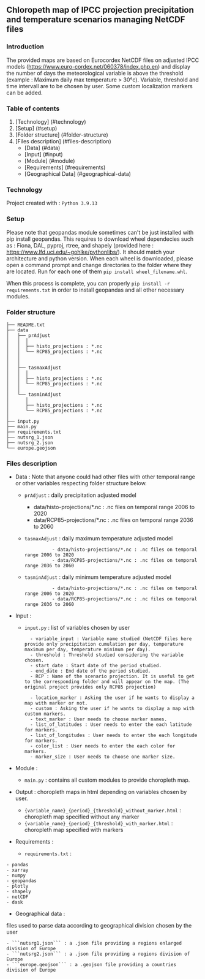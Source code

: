 ## Chloropeth map of IPCC projection precipitation and temperature scenarios managing NetCDF files

### Introduction

The provided maps are based on Eurocordex NetCDF files on adjusted IPCC models (https://www.euro-cordex.net/060378/index.php.en) and display 
the number of days the meteorological variable is above the threshold (example : Maximum daily max temperature > 30°c). 
Variable, threshold and time intervall are to be chosen by user. Some custom localization markers can be added.

### Table of contents

1. [Technology] (#technology)
2. [Setup] (#setup)
3. [Folder structure] (#folder-structure)
4. [Files description] (#files-description)
	- [Data] (#data)
	- [Input] (#input)
	- [Module] (#module)
	- [Requirements] (#requirements)
	- [Geographical Data] (#geographical-data)

### Technology 

Project created with :
```Python 3.9.13```

### Setup

Please note that geopandas module sometimes can't be just installed with pip install geopandas. This requires to download wheel dependecies such as : 
Fiona, DAL, pyproj, rtree, and shapely (provided here : https://www.lfd.uci.edu/~gohlke/pythonlibs/). It should match your architecture and python version. 
When each wheel is downloaded, please open a command prompt and change directories to the folder where they are located. 
Run for each one of them ```pip install wheel_filename.whl```.
		
When this process is complete, you can properly ```pip install -r requirements.txt``` in order to install geopandas and all other necessary modules.

### Folder structure
```
├── README.txt          
├── data
│   ├── prAdjust 
│   │  │
│   │  ├── histo_projections : *.nc
│   │  └── RCP85_projections : *.nc
│   │
│   │
│   ├── tasmaxAdjust
│   │  │
│   │  ├── histo_projections : *.nc
│   │  └── RCP85_projections : *.nc
│   │
│   └── tasminAdjust
│      │
│      ├── histo_projections : *.nc
│      └── RCP85_projections : *.nc
│
├── input.py              
├── main.py             
├── requirements.txt                          
├── nutsrg_1.json         
├── nutsrg_2.json            
└── europe.geojson   
```
### Files description

* Data : Note that anyone could had  other files with other temporal range or other variables respecting
	   folder structure below.

	- ```prAdjust``` : daily precipitation adjusted model 
		- data/histo-projections/*.nc : .nc files on temporal range 2006 to 2020
		- data/RCP85-projections/*.nc : .nc files on temporal range 2036 to 2060

	- ```tasmaxAdjust``` : daily maximum temperature adjusted model

					- data/histo-projections/*.nc : .nc files on temporal range 2006 to 2020
					- data/RCP85-projections/*.nc : .nc files on temporal range 2036 to 2060

	- ```tasminAdjust``` : daily minimum temperature adjusted model

					- data/histo-projections/*.nc : .nc files on temporal range 2006 to 2020 
					- data/RCP85-projections/*.nc : .nc files on temporal range 2036 to 2060
* Input :

	- ```input.py``` : list of variables chosen by user

			- variable_input : Variable name studied (NetCDF files here provide only precipitation cumulation per day, temperature maximum per day, temperature minimum per day).
			- threshold : Threshold studied considering the variable chosen.
			- start_date : Start date of the period studied.
			- end_date : End date of the period studied.
			- RCP : Name of the scenario projection. It is useful to get to the corresponding folder and will appear on the map. (The original project provides only RCP85 projection)

			- location_marker : Asking the user if he wants to display a map with marker or not.
			- custom : Asking the user if he wants to display a map with custom markers.
			- text_marker : User needs to choose marker names.
			- list_of_latitudes : User needs to enter the each latitude for markers.
			- list_of_longitudes : User needs to enter the each longitude for markers.
			- color_list : User needs to enter the each color for markers.
			- marker_size : User needs to choose one marker size.

* Module :


	- ```main.py``` : contains all custom modules to provide choropleth map.

* Output :
choropleth maps in html depending on variables chosen by user.

	- ```{variable_name}_{period}_{threshold}_without_marker.html``` : choropleth map specified without any marker
	- ```{variable_name}_{period}_{threshold}_with_marker.html``` : choropleth map specified with markers

* Requirements : 


	-  ```requirements.txt``` : 	
```
- pandas
- xarray
- numpy
- geopandas
- plotly
- shapely
- netCDF
- dask
```
* Geographical data :

files used to parse data according to geographical division chosen by the user

	- ```nutsrg1.json``` : a .json file providing a regions enlarged division of Europe
	- ```nutsrg2.json``` : a .json file providing a regions division of Europe
	- ```europe.geojson``` : a .geojson file providing a countries division of Europe

         
